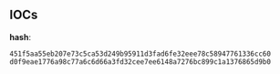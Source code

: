 
## IOCs

__hash__:

```text
451f5aa55eb207e73c5ca53d249b95911d3fad6fe32eee78c58947761336cc60
d0f9eae1776a98c77a6c6d66a3fd32cee7ee6148a7276bc899c1a1376865d9b0
```